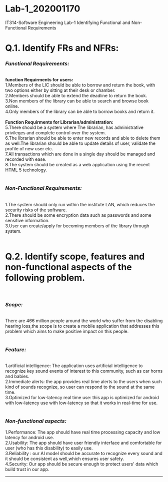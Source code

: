 # Lab-1_202001170
IT314-Software Engineering Lab-1  Identifying Functional and Non-Functional Requirements


<h1>Q.1. Identify FRs and NFRs:</h1>

<h3><i>Functional Requirements:</h3></i>
<br>
<b>function Requirments for users:</b>

<br>
1.Members of the LIC should be able to borrow and return the book, with two options either by sitting at their desk or chamber.<br>
2.Members should be able to extend the deadline to return the book.
<br>
3.Non members of the library can be able to search and browse book online.
<br>
4.Only members of the library can be able to borrow books and return it.
<br>
<br>
<b>Function Requirments for Librarian/administration:</b>

<br>
5.There should be a system where The librarian, has administrative privileges and complete control over the system.
<br>
6.The librarian should be able to enter new records and able to delete them as well.The librarian should be able to update details of user, validate the profile of new  user etc.
<br>
7.All transactions which are done in a single day should be managed and recorded with ease.
<br>
8.The system should be created as a web application using the recent HTML 5 technology.
<br>
<br>

<h3><i>Non-Functional Requirements:</h3></i>
<br>
1.The system should only run within the institute LAN, which reduces the security risks of the software.
<br>
2.There should be some encryption data such as passwords and some sensitive information.
<br>
3.User can create/apply for becoming members of the library through system.
<br>
<br>

<h1>Q.2. Identify scope, features and non-functional aspects of the following problem.</h1>
<br>
<h3><i>Scope:</h3></i>
<br>
There are 466 million people around the world who suffer from the disabling hearing loss,the scope is to create a mobile application that addresses this problem which aims to make positive impact on this people.
<br>
<br>
<h3><i>Feature:</h3></i>
<br>
1.artificial intelligence:  The application uses artificial intelligence to recognize key sound events of interest to this community, such as car horns and babies.
<br>
2.Immediate alerts: the app provides real time alerts to the users when such kind of sounds recognize, so user can respond to the sound at the same time.
<br>
3.Optimized for low-latency real time use: this app is optimized for android with  low-latency use with low-latency so that it works in real-time for use.
<br>
<br>

<h3><i>Non-functional aspects:</h3></i>
1.Performance: The app should have real time processing capacity and low latency for android use.
<br>
2.Usability: The app should have user friendly interface and comfortable for user (who has this disability) to easily use.
<br>
3.Reliability : our AI model should be accurate to recognize every sound and it should be consistent as well,which ensures user safety.
<br>
4.Security: Our app should be secure enough to protect users' data which build trust in our app.

<hr>

